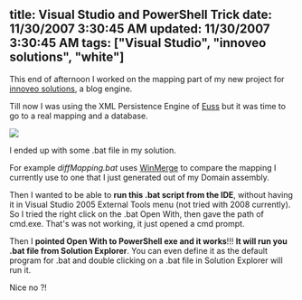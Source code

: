 title: Visual Studio and PowerShell Trick
date: 11/30/2007 3:30:45 AM
updated: 11/30/2007 3:30:45 AM
tags: ["Visual Studio", "innoveo solutions", "white"]
---
This end of afternoon I worked on the mapping part of my new project for [innoveo solutions](http://www.innoveo.com/), a blog engine.

Till now I was using the XML Persistence Engine of [Euss](http://euss.evaluant.com/) but it was time to go to a real mapping and a database.

![](http://farm3.static.flickr.com/2130/2073540103_dcff049d11_o.jpg) 

I ended up with some .bat file in my solution. 

For example *diffMapping.bat* uses [WinMerge](http://winmerge.org/) to compare the mapping I currently use to one that I just generated out of my Domain assembly.

Then I wanted to be able to **run this .bat script from the IDE**, without having it in Visual Studio 2005 External Tools menu (not tried with 2008 currently). So I tried the right click on the .bat Open With, then gave the path of cmd.exe. That's was not working, it just opened a cmd prompt.

Then I **pointed Open With to PowerShell exe and it works**!!! **It will run you .bat file from Solution Explorer**. You can even define it as the default program for .bat and double clicking on a .bat file in Solution Explorer will run it. 

Nice no ?!
